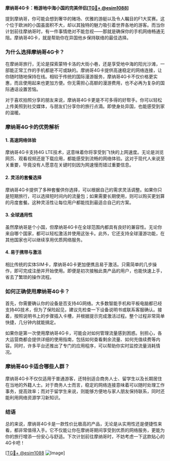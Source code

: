 **摩纳哥4G卡：畅游地中海小国的完美伴侣[[TG💪+ @esim1088](https://t.me/s/esim1088)]**

提到摩纳哥，你可能会想到奢华的赌场、优雅的游艇以及令人瞩目的F1大奖赛。这个位于欧洲的小国虽面积不大，却以其独特的魅力吸引着世界各地的游客。而当你计划前往摩纳哥时，有一件事情绝对不能忽视——那就是确保你的手机网络畅通无阻。摩纳哥4G卡，就是帮助你在异国他乡保持联络的最佳选择。

### **为什么选择摩纳哥4G卡？**

在摩纳哥旅行，无论是探索蒙特卡洛的大街小巷，还是享受地中海的阳光沙滩，一部能正常工作的手机都是不可或缺的。摩纳哥4G卡提供高速稳定的网络连接，让你随时随地保持在线。相较于传统的国际漫游服务，摩纳哥4G卡不仅价格更实惠，而且使用起来也更加方便。你无需担心高额的漫游费用，也不必再为复杂的国际通话设置苦恼。

对于喜欢拍照分享的朋友来说，摩纳哥4G卡更是不可多得的好帮手。你可以轻松上传美照到社交媒体，与朋友们分享你的旅行点滴。即使身处异国，也能感受到家的温暖。

### **摩纳哥4G卡的优势解析**

#### **1. 高速网络体验**
摩纳哥4G卡支持4G LTE技术，这意味着你将享受到飞快的上网速度。无论是浏览网页、观看视频还是下载应用，都能感受到流畅的网络体验。这对于现代人来说至关重要，毕竟没有人愿意在关键时刻因为网速慢而错过重要信息。

#### **2. 灵活的套餐选择**
摩纳哥4G卡提供了多种套餐供你选择，可以根据自己的需求灵活调整。如果你只是短期旅行，可以选择短时间内的流量包；如果需要长期使用，则可以购买更划算的月度套餐。这种灵活性让每位用户都能找到最适合自己的方案。

#### **3. 全球通用性**
虽然摩纳哥是个小国，但摩纳哥4G卡在全球范围内都具有良好的兼容性。无论你来自哪个国家，都可以轻松激活并使用这张卡。此外，它还支持全球漫游功能，在其他国家也可以继续享用优质网络服务。

#### **4. 易于携带与激活**
相比传统的实体SIM卡，摩纳哥4G卡更加便携且易于激活。只需简单的几步操作，即可完成注册并开始使用。即便是初次接触此类产品的用户，也能快速上手，省去了繁琐的操作流程。

### **如何正确使用摩纳哥4G卡？**

首先，你需要确认你的设备是否支持4G网络。大多数智能手机和平板电脑都已经支持4G技术，但为了保险起见，建议先检查一下设备说明书或联系客服确认。接着，按照说明书上的步骤插入卡槽，并根据提示完成激活过程。整个过程非常简单快捷，几分钟内就能搞定。

如果你是第一次使用摩纳哥4G卡，可能会对如何管理流量感到困惑。别担心，各大运营商都会提供详细的使用指南，包括如何查看剩余流量、如何充值续费等内容。同时，许多平台还推出了专门的应用程序，可以帮助你实时监控流量消耗情况。

### **摩纳哥4G卡适合哪些人群？**

摩纳哥4G卡不仅仅适用于普通游客，还特别适合商务人士、留学生以及长期居住在当地的外籍人士。对于商务人士而言，稳定的网络连接意味着可以随时处理工作事务，提高效率；而对于留学生来说，则能够方便地与家人朋友保持联系，同时还能利用网络资源学习新知识。

### **结语**

总的来说，摩纳哥4G卡是一款性价比极高的产品，无论是从实用性还是便捷性来看，都非常值得入手。它不仅能让你在摩纳哥期间享受到优质的网络服务，更能为你的旅行增添一份安心与舒适。下次计划前往摩纳哥时，不妨考虑一下这款贴心的4G卡吧！

[[TG💪+ @esim1088](https://t.me/s/esim1088) ![Image](https://i.postimg.cc/4NQfJmqS/Snipaste-2025-05-13-00-14-12.png)]